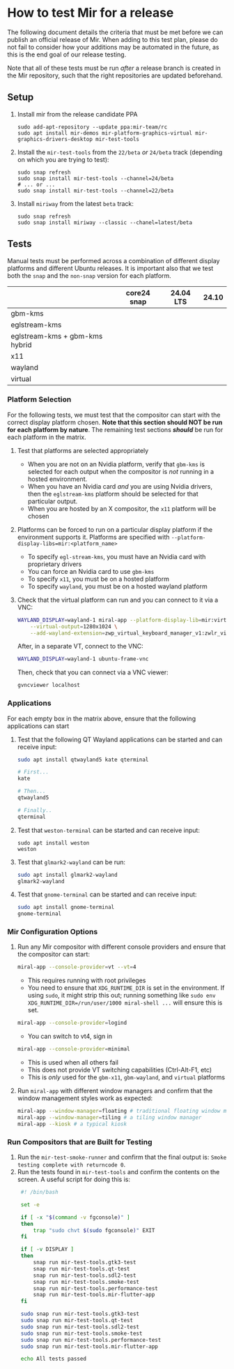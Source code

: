 # How to test Mir for a release
The following document details the criteria that must be met before we can
publish an official release of Mir. When adding to this test plan, please
do not fail to consider how your additions may be automated in the future, as
this is the end goal of our release testing.

Note that all of these tests must be run _after_ a release branch is created
in the Mir repository, such that the right repositories are updated beforehand.

## Setup
1. Install mir from the release candidate PPA
    ```
    sudo add-apt-repository --update ppa:mir-team/rc
    sudo apt install mir-demos mir-platform-graphics-virtual mir-graphics-drivers-desktop mir-test-tools
    ```
2. Install the `mir-test-tools` from the `22/beta` _or_ `24/beta` track (depending
   on which you are trying to test):
    ```
    sudo snap refresh
    sudo snap install mir-test-tools --channel=24/beta
    # ... or ...
    sudo snap install mir-test-tools --channel=22/beta
    ```
3. Install `miriway` from the latest `beta` track:
    ```
    sudo snap refresh
    sudo snap install miriway --classic --chanel=latest/beta
    ```

## Tests
Manual tests must be performed across a combination of different display
platforms and different Ubuntu releases. It is important also that we test both
the `snap` and the `non-snap` version for each platform.

|                                | core24 snap | 24.04 LTS | 24.10 |
|--------------------------------|-------------|----------|------------|
| gbm-kms                        |             |          |            |
| eglstream-kms                  |             |          |            |
| eglstream-kms + gbm-kms hybrid |             |          |            |
| x11                        |             |          |            |
| wayland                    |             |          |            |
| virtual                        |             |          |            |

### Platform Selection
For the following tests, we must test that the compositor can start with the correct
display platform chosen. **Note that this section should NOT be run for each platform
by nature**. The remaining test sections _**should**_ be run for each platform
in the matrix.

1. Test that platforms are selected appropriately
   - When you are not on an Nvidia platform, verify that `gbm-kms` is selected
     for each output when the compositor is _not_ running in a hosted environment.
   - When you have an Nvidia card _and_ you are using Nvidia drivers, then
     the `eglstream-kms` platform should be selected for that particular output.
   - When you are hosted by an X compositor, the `x11` platform will be chosen

2. Platforms can be forced to run on a particular display platform if the environment supports it.
   Platforms are specified with `--platform-display-libs=mir:<platform_name>`
   - To specify `egl-stream-kms`, you must have an Nvidia card with proprietary drivers
   - You can force an Nvidia card to use `gbm-kms`
   - To specify `x11`, you must be on a hosted platform
   - To specify `wayland`, you must be on a hosted wayland platform

3. Check that the virtual platform can run and you can connect to it via a VNC:
   ```sh
   WAYLAND_DISPLAY=wayland-1 miral-app --platform-display-lib=mir:virtual \
       --virtual-output=1280x1024 \
       --add-wayland-extension=zwp_virtual_keyboard_manager_v1:zwlr_virtual_pointer_manager_v1:zwlr_screencopy_manager_v1
   ```
   After, in a separate VT, connect to the VNC:
   ```sh
   WAYLAND_DISPLAY=wayland-1 ubuntu-frame-vnc
   ```
   Then, check that you can connect via a VNC viewer:
   ```sh
   gvncviewer localhost
   ```

### Applications
For each empty box in the matrix above, ensure that the following applications can start

1. Test that the following QT Wayland applications can be started and can receive input:
    ```sh
    sudo apt install qtwayland5 kate qterminal
    
    # First...
    kate
   
    # Then...
    qtwayland5
   
    # Finally..
    qterminal
    ```
2. Test that `weston-terminal` can be started and can receive input:
    ```
    sudo apt install weston
    weston
    ```
3. Test that `glmark2-wayland` can be run:
    ```sh
    sudo apt install glmark2-wayland
    glmark2-wayland
    ```
4. Test that `gnome-terminal` can be started and can receive input:
   ```sh
   sudo apt install gnome-terminal
   gnome-terminal
   ```

### Mir Configuration Options

1. Run any Mir compositor with different console providers and ensure that the compositor can start:
    ```sh
    miral-app --console-provider=vt --vt=4
    ```
    - This requires running with root privileges 
    - You need to ensure that `XDG_RUNTIME_DIR` is set in the environment. If using `sudo`, 
      it might strip this out; running something like `sudo env XDG_RUNTIME_DIR=/run/user/1000 miral-shell ...`
      will ensure this is set. 
    
    ```sh
    miral-app --console-provider=logind
    ```
    - You can switch to vt4, sign in
    
    ```sh
    miral-app --console-provider=minimal 
    ```
    - This is used when all others fail
    - This does not provide VT switching capabilities (Ctrl-Alt-F1, etc) 
    - This is _only_ used for the `gbm-x11`, `gbm-wayland`, and `virtual` platforms 

2. Run `miral-app` with different window managers and confirm that the window management
   styles work as expected:
    ```sh
    miral-app --window-manager=floating # traditional floating window manager
    miral-app --window-manager=tiling # a tiling window manager
    miral-app --kiosk # a typical kiosk
    ```

### Run Compositors that are Built for Testing
1. Run the `mir-test-smoke-runner` and confirm that the final output is:
   `Smoke testing complete with returncode 0`.
2. Run the tests found in `mir-test-tools` and confirm the contents on the screen. A useful script for doing this is:
   ```bash
    #! /bin/bash

    set -e
   
    if [ -x "$(command -v fgconsole)" ]
    then
        trap "sudo chvt $(sudo fgconsole)" EXIT
    fi
   
    if [ -v DISPLAY ]
    then
        snap run mir-test-tools.gtk3-test
        snap run mir-test-tools.qt-test
        snap run mir-test-tools.sdl2-test
        snap run mir-test-tools.smoke-test
        snap run mir-test-tools.performance-test
        snap run mir-test-tools.mir-flutter-app
    fi
   
    sudo snap run mir-test-tools.gtk3-test
    sudo snap run mir-test-tools.qt-test
    sudo snap run mir-test-tools.sdl2-test
    sudo snap run mir-test-tools.smoke-test
    sudo snap run mir-test-tools.performance-test
    sudo snap run mir-test-tools.mir-flutter-app
   
    echo All tests passed
   ```